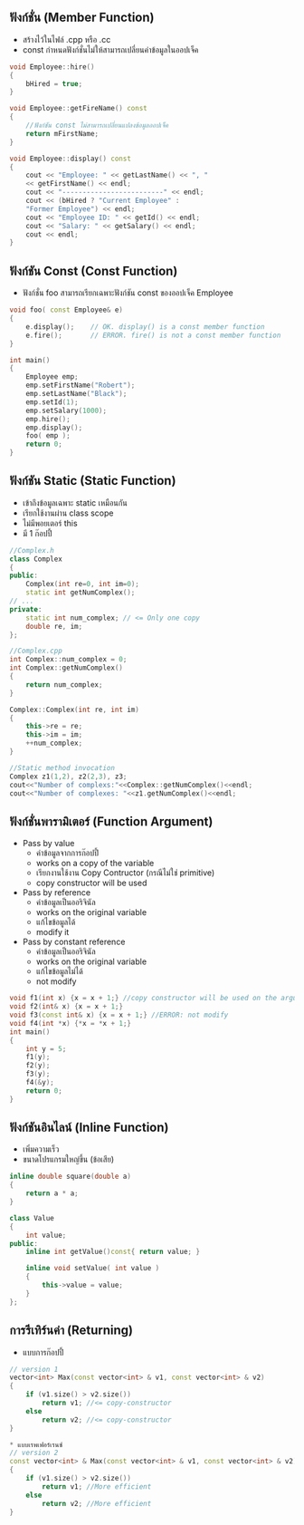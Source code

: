 ## ฟังก์ชั่น (Member Function)
* สร้างไว้ในไฟล์ .cpp หรือ .cc
* const กำหนดฟังก์ชั่นไม่ให้สามารถเปลี่ยนค่าข้อมูลในออปเจ็ค

```cpp
void Employee::hire()
{
    bHired = true;
}

void Employee::getFireName() const 
{
    //ฟังก์ชัน const ไม่สามารถเปลี่ยนแปลงข้อมูลออปเจ็ค
    return mFirstName;
}

void Employee::display() const 
{
    cout << "Employee: " << getLastName() << ", "
    << getFirstName() << endl;
    cout << "-------------------------" << endl;
    cout << (bHired ? "Current Employee" :
    "Former Employee") << endl;
    cout << "Employee ID: " << getId() << endl;
    cout << "Salary: " << getSalary() << endl;
    cout << endl;
}
```

## ฟังก์ชัน Const (Const Function)
* ฟังก์ชั่น foo สามารถเรียกเฉพาะฟังก์ชัน const ของออปเจ็ค Employee

```cpp
void foo( const Employee& e)
{
    e.display();    // OK. display() is a const member function
    e.fire();       // ERROR. fire() is not a const member function
}

int main() 
{
    Employee emp;
    emp.setFirstName("Robert");
    emp.setLastName("Black");
    emp.setId(1);
    emp.setSalary(1000);
    emp.hire();
    emp.display();
    foo( emp );
    return 0;
}
```

## ฟังก์ชัน Static (Static Function)
* เข้าถึงข้อมูลเฉพาะ static เหมือนกัน
* เรียกใช้งานผ่าน class scope 
* ไม่มีพอยเตอร์ this
* มี 1 ก๊อปปี้
```cpp
//Complex.h
class Complex
{
public:
    Complex(int re=0, int im=0);
    static int getNumComplex();
// ...
private:
    static int num_complex; // <= Only one copy
    double re, im;
};

//Complex.cpp
int Complex::num_complex = 0;
int Complex::getNumComplex()
{
    return num_complex;
}

Complex::Complex(int re, int im)
{
    this->re = re;
    this->im = im;
    ++num_complex;
}

//Static method invocation
Complex z1(1,2), z2(2,3), z3;
cout<<"Number of complexs:"<<Complex::getNumComplex()<<endl;
cout<<"Number of complexes: "<<z1.getNumComplex()<<endl;

```
## ฟังก์ชั่นพารามิเตอร์ (Function Argument)
* Pass by value 
    * ค่าข้อมูลจากการก๊อปปี้
    * works on a copy of the variable
    * เรียกงานใช้งาน Copy Contructor (กรณีไม่ใช่ primitive)
    * copy constructor will be used
* Pass by reference
    * ค่าข้อมูลเป็นออริจินัล
    * works on the original variable
    * แก้ไขข้อมูลได้
    * modify it
* Pass by constant reference
    * ค่าข้อมูลเป็นออริจินัล
    * works on the original variable
    * แก้ไขข้อมูลไม่ได้
    * not modify

```cpp
void f1(int x) {x = x + 1;} //copy constructor will be used on the argument
void f2(int& x) {x = x + 1;}
void f3(const int& x) {x = x + 1;} //ERROR: not modify
void f4(int *x) {*x = *x + 1;}
int main()
{
    int y = 5;
    f1(y);
    f2(y);
    f3(y);
    f4(&y);
    return 0;
}
```
## ฟังก์ชันอินไลน์ (Inline Function)
* เพิ่มความเร็ว
* ขนาดโปรแกรมใหญ่ขึ้น (ข้อเสีย)

```cpp
inline double square(double a)
{
    return a * a;
}

class Value
{
    int value;
public:
    inline int getValue()const{ return value; }

    inline void setValue( int value )
    {
        this->value = value;
    }
}; 
```

## การรีเทิร์นค่า (Returning)
* แบบการก๊อปปี้
```cpp
// version 1
vector<int> Max(const vector<int> & v1, const vector<int> & v2)
{
    if (v1.size() > v2.size())
        return v1; //<= copy-constructor
    else
        return v2; //<= copy-constructor
}

* แบบเรพเฟอร์เรนซ์
// version 2
const vector<int> & Max(const vector<int> & v1, const vector<int> & v2)
{
    if (v1.size() > v2.size())
        return v1; //More efficient
    else
        return v2; //More efficient
}
```